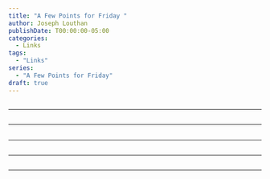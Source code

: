 ```yaml
---
title: "A Few Points for Friday "
author: Joseph Louthan
publishDate: T00:00:00-05:00
categories:
  - Links
tags:
  - "Links"
series:
  - "A Few Points for Friday"
draft: true
---
```


##

------

##

------

##

------

##

------

##

------

